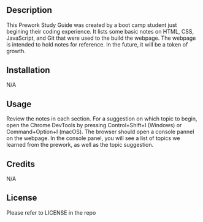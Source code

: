 # <Prework Study Guide Webpage>

## Description

This Prework Study Guide was created by a boot camp student just begining their coding experience. It lists some basic notes on HTML, CSS, JavaScript, and Git that were used to the build the webpage. The webpage is intended to hold notes for reference. In the future, it will be a token of growth. 

## Installation

N/A

## Usage

Review the notes in each section. For a suggestion on which topic to begin, open the Chrome DevTools by pressing Control+Shift+I (Windows) or Command+Option+I (macOS). The browser should open a console pannel on the webpage. In the console panel, you will see a list of topics we learned from the prework, as well as the topic suggestion.

## Credits

N/A

## License

Please refer to LICENSE in the repo
